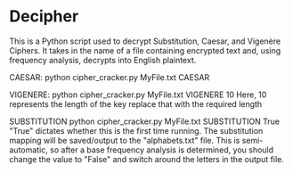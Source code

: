 # Decipher
This is a Python script used to decrypt Substitution, Caesar, and Vigenère Ciphers.
It takes in the name of a file containing encrypted text and, using frequency analysis, decrypts into English plaintext.

CAESAR: python cipher_cracker.py MyFile.txt CAESAR

VIGENERE: python cipher_cracker.py MyFile.txt VIGENERE 10
Here, 10 represents the length of the key replace that with the required length

SUBSTITUTION python cipher_cracker.py MyFile.txt SUBSTITUTION True
 "True" dictates whether this is the first time running. The substitution mapping will be saved/output to the "alphabets.txt" file.
 This is semi-automatic, so after a base frequency analysis is determined, you should change the value to "False" and
 switch around the letters in the output file.
